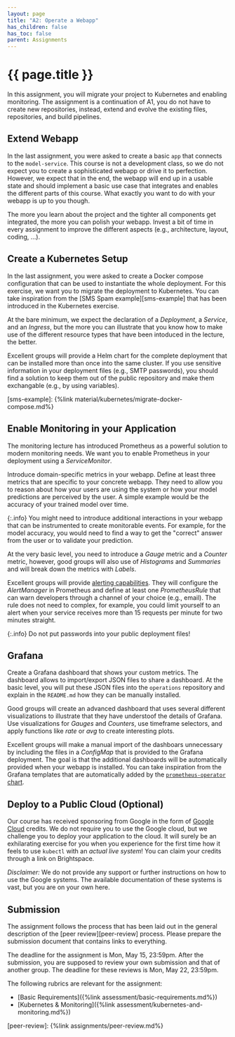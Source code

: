 ```yaml
---
layout: page
title: "A2: Operate a Webapp"
has_children: false
has_toc: false
parent: Assignments
---
```


# {{ page.title }}

In this assignment, you will migrate your project to Kubernetes and enabling monitoring.
The assignment is a continuation of A1, you do not have to create new repositories, instead, extend and evolve the existing files, repositories, and build pipelines.


## Extend Webapp

In the last assignment, you were asked to create a basic `app` that connects to the `model-service`.
This course is not a development class, so we do not expect you to create a sophisticated webapp or drive it to perfection.
However, we expect that in the end, the webapp will end up in a usable state and should implement a basic use case that integrates and enables the different parts of this course.
What exactly you want to do with your webapp is up to you though.

The more you learn about the project and the tighter all components get integrated, the more you can polish your webapp.
Invest a bit of time in every assignment to improve the different aspects (e.g., architecture, layout, coding, ...).


## Create a Kubernetes Setup

In the last assignment, you were asked to create a Docker compose configuration that can be used to instantiate the whole deployment.
For this exercise, we want you to migrate the deployment to Kubernetes.
You can take inspiration from the [SMS Spam example][sms-example] that has been introduced in the Kubernetes exercise.

At the bare minimum, we expect the declaration of a *Deployment*, a *Service*, and an *Ingress*, but the more you can illustrate that you know how to make use of the different resource types that have been intoduced in the lecture, the better.

Excellent groups will provide a Helm chart for the complete deployment that can be installed more than once into the same cluster.
If you use sensitive information in your deployment files (e.g., SMTP passwords), you should find a solution to keep them out of the public repository and make them exchangable (e.g., by using variables).


[sms-example]: {%link material/kubernetes/migrate-docker-compose.md%}


## Enable Monitoring in your Application

The monitoring lecture has introduced Prometheus as a powerful solution to modern monitoring needs.
We want you to enable Prometheus in your deployment using a *ServiceMonitor*.

Introduce domain-specific metrics in your webapp.
Define at least three metrics that are specific to your concrete webapp.
They need to allow you to reason about how your users are using the system or how your model predictions are perceived by the user.
A simple example would be the accuracy of your trained model over time.

{:.info}
You might need to introduce additional interactions in your webapp that can be instrumented to create monitorable events.
For example, for the model accuracy, you would need to find a way to get the "correct" answer from the user or to validate your prediction.

At the very basic level, you need to introduce a *Gauge* metric and a *Counter* metric, however, good groups will also use of *Histograms* and *Summaries* and will break down the metrics with *Labels*.

Excellent groups will provide [alerting capabilities][alerting]. They will configure the *AlertManager* in Prometheus and define at least one *PrometheusRule* that can warn developers through a channel of your choice (e.g., email).
The rule does not need to complex, for example, you could limit yourself to an alert when your service receives more than 15 requests per minute for two minutes straight.

{:.info}
Do not put passwords into your public deployment files!

[alerting]: https://prometheus.io/docs/alerting/latest/overview/

## Grafana

Create a Grafana dashboard that shows your custom metrics.
The dashboard allows to import/export JSON files to share a dashboard.
At the basic level, you will put these JSON files into the `operations` repository and explain in the `README.md` how they can be manually installed.

Good groups will create an advanced dashboard that uses several different visualizations to illustrate that they have understoof the details of Grafana.
Use visualizations for *Gauges* and *Counters*, use timeframe selectors, and apply functions like *rate* or *avg* to create interesting plots.

Excellent groups will make a manual import of the dashboars unnecessary by  including the files in a *ConfigMap* that is provided to the Grafana deployment.
The goal is that the additional dashboards will be automatically provided when your webapp is installed.
You can take inspiration from the Grafana templates that are automatically added by the [`prometheus-operator` chart][prom-op].

[prom-op]: https://github.com/helm/charts/tree/master/stable/prometheus-operator/templates/grafana





## Deploy to a Public Cloud (Optional)

Our course has received sponsoring from Google in the form of [Google Cloud][gcloud] credits.
We do not require you to use the Google cloud, but we challenge you to deploy your application to the cloud.
It will surely be an exhilarating exercise for you when you experience for the first time how it feels to use `kubectl` with an *actual live system*!
You can claim your credits through a link on Brightspace.

*Disclaimer:* We do not provide any support or further instructions on how to use the Google systems.
The available documentation of these systems is vast, but you are on your own here.



[gcloud]: https://cloud.google.com/


## Submission

The assignment follows the process that has been laid out in the general description of the [peer review][peer-review] process.
Please prepare the submission document that contains links to everything.

The deadline for the assignment is Mon, May 15, 23:59pm.
After the submission, you are supposed to review your own submission and that of another group.
The deadline for these reviews is Mon, May 22, 23:59pm.

The following rubrics are relevant for the assignment:

- [Basic Requirements]({%link assessment/basic-requirements.md%})
- [Kubernetes & Monitoring]({%link assessment/kubernetes-and-monitoring.md%})



[peer-review]: {%link assignments/peer-review.md%}



